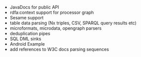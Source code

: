 * JavaDocs for public API
* rdfa:context support for processor graph
* Sesame support
* table data parsing (Nx triples, CSV, SPARQL query results etc)
* microformats, microdata, opengraph parsers
* deduplication pipes
* SQL DML sinks
* Android Example
* add references to W3C docs parsing sequences
